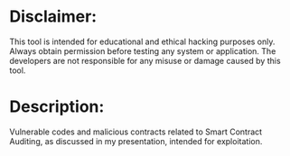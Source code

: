 # Disclaimer:
This tool is intended for educational and ethical hacking purposes only. Always obtain permission before testing any system or application. The developers are not responsible for any misuse or damage caused by this tool.

# Description:

Vulnerable codes and malicious contracts related to Smart Contract Auditing, as discussed in my presentation, intended for exploitation.
